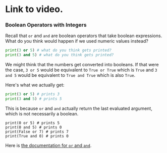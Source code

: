 # Link to video.

### Boolean Operators with Integers

Recall that `or` and `and` are boolean operators that take boolean expressions. What do you think would happen if we used numeric values instead?

```python
print(3 or 5) # what do you think gets printed?
print(3 and 5) # what do you think gets printed?
```

We might think that the numbers get converted into booleans. If that were the case, `3 or 5` would be equivalent to `True or True` which is `True` and `3 and 5` would be equivalent to `True and True` which is also `True`.

Here's what we actually get:

```python
print(3 or 5) # prints 3
print(3 and 5) # prints 5
```

This is because `or` and `and` actually return the last evaluated argument, which is not necessarily a boolean.

```
print(0 or 5) # prints 5
print(0 and 5) # prints 0
print(False or 7) # prints 7
print(True and 0) # prints 0
```

Here is [the documentation for `or` and `and`](https://docs.python.org/3/reference/expressions.html#boolean-operations).
